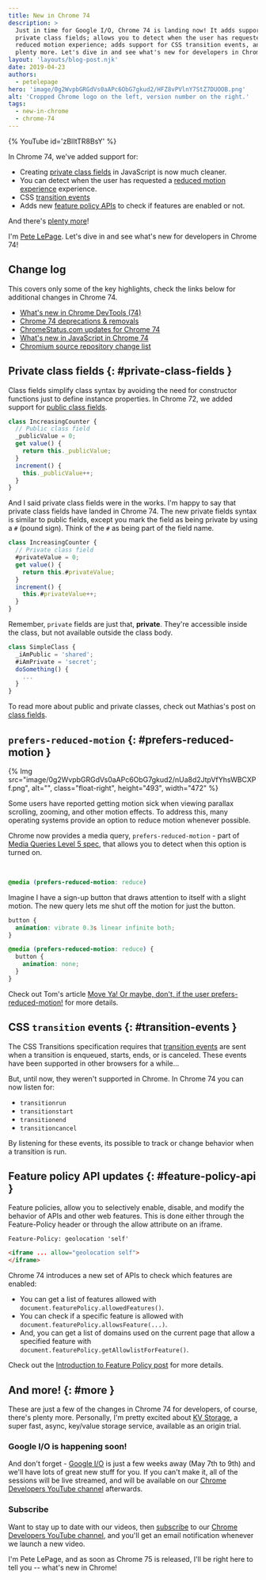 ```yaml
---
title: New in Chrome 74
description: >
  Just in time for Google I/O, Chrome 74 is landing now! It adds support for
  private class fields; allows you to detect when the user has requested a
  reduced motion experience; adds support for CSS transition events, and
  plenty more. Let's dive in and see what's new for developers in Chrome 74!
layout: 'layouts/blog-post.njk'
date: 2019-04-23
authors:
  - petelepage
hero: 'image/0g2WvpbGRGdVs0aAPc6ObG7gkud2/HFZ8vPVlnY7StZ7DUOOB.png'
alt: 'Cropped Chrome logo on the left, version number on the right.'
tags:
  - new-in-chrome
  - chrome-74
---
```


{% YouTube id='zBlItTR8BsY' %}

In Chrome 74, we've added support for:

* Creating [private class fields](#private-class-fields) in JavaScript is now
  much cleaner.
* You can detect when the user has requested a
  [reduced motion experience](#prefers-reduced-motion) experience.
* CSS [transition events](#transition-events)
* Adds new [feature policy APIs](#feature-policy-api) to check if features are
  enabled or not.

And there's [plenty more](#more)!

I'm [Pete LePage](https://petelepage.com/). Let's dive in and see
what's new for developers in Chrome 74!

## Change log

This covers only some of the key highlights, check the links below for
additional changes in Chrome 74.

* [What's new in Chrome DevTools (74)](/blog/new-in-devtools-74)
* [Chrome 74 deprecations & removals](https://developers.google.com/web/updates/2019/03/chrome-74-deps-rems)
* [ChromeStatus.com updates for Chrome 74](https://www.chromestatus.com/features#milestone%3D74)
* [What's new in JavaScript in Chrome 74](https://v8.dev/blog/v8-release-74)
* [Chromium source repository change list](https://chromium.googlesource.com/chromium/src/+log/73.0.3683.74..74.0.3729.108)

## Private class fields {: #private-class-fields }

Class fields simplify class syntax by avoiding the need for constructor
functions just to define instance properties. In Chrome 72, we added support for
[public class fields](/blog/new-in-chrome-72/#public-class-fields).

```js
class IncreasingCounter {
  // Public class field
  _publicValue = 0;
  get value() {
    return this._publicValue;
  }
  increment() {
    this._publicValue++;
  }
}
```

And I said private class fields were in the works. I'm happy to say that
private class fields have landed in Chrome 74. The new private fields syntax is
similar to public fields, except you mark the field as being private by using a
`#` (pound sign). Think of the `#` as being part of the field name.

```js
class IncreasingCounter {
  // Private class field
  #privateValue = 0;
  get value() {
    return this.#privateValue;
  }
  increment() {
    this.#privateValue++;
  }
}
```

Remember, `private` fields are just that, **private**. They're accessible
inside the class, but not available outside the class body.

```js
class SimpleClass {
  _iAmPublic = 'shared';
  #iAmPrivate = 'secret';
  doSomething() {
    ...
  }
}
```

To read more about public and private classes, check out Mathias's post on
[class fields](https://developers.google.com/web/updates/2018/12/class-fields).

## `prefers-reduced-motion` {: #prefers-reduced-motion }

{% Img src="image/0g2WvpbGRGdVs0aAPc6ObG7gkud2/nUa8d2JtpVfYhsWBCXPf.png", alt="", class="float-right", height="493", width="472" %}

Some users have reported getting motion sick when viewing parallax scrolling,
zooming, and other motion effects. To address this, many operating systems
provide an option to reduce motion whenever possible.

Chrome now provides a media query, `prefers-reduced-motion` - part of
[Media Queries Level 5 spec][mq-spec], that allows you to detect when this
option is turned on.

<br style="clear:both;">

```css
@media (prefers-reduced-motion: reduce)
```

Imagine I have a sign-up button that draws attention to itself with a slight
motion. The new query lets me shut off the motion for just the button.

```css
button {
  animation: vibrate 0.3s linear infinite both;
}

@media (prefers-reduced-motion: reduce) {
  button {
    animation: none;
  }
}
```

Check out Tom's article
[Move Ya! Or maybe, don't, if the user prefers-reduced-motion!][p-r-m-a] for
more details.

[mq-spec]: https://drafts.csswg.org/mediaqueries-5/#descdef-media-prefers-reduced-motion
[p-r-m-a]: https://developers.google.com/web/updates/2019/03/prefers-reduced-motion

## CSS `transition` events {: #transition-events }

The CSS Transitions specification requires that
[transition events][transition-events] are sent when a transition is enqueued,
starts, ends, or is canceled. These events have been supported in other
browsers for a while…

But, until now, they weren't supported in Chrome. In Chrome 74 you can now
listen for:

* `transitionrun`
* `transitionstart`
* `transitionend`
* `transitioncancel`

By listening for these events, its possible to track or change behavior when a
transition is run.

[transition-events]: https://www.w3.org/TR/css-transitions-1/#transition-events

## Feature policy API updates {: #feature-policy-api }

Feature policies, allow you to selectively enable, disable, and modify the
behavior of APIs and other web features. This is done either through the
Feature-Policy header or through the allow attribute on an iframe.

```http
Feature-Policy: geolocation 'self'
```

```html
<iframe ... allow="geolocation self">
</iframe>
```

Chrome 74 introduces a new set of APIs to check which features are enabled:

* You can get a list of features allowed with
  `document.featurePolicy.allowedFeatures()`.
* You can check if a specific feature is allowed with
  `document.featurePolicy.allowsFeature(...)`.
* And, you can get a list of domains used on the current page that allow a
  specified feature with `document.featurePolicy.getAllowlistForFeature()`.

Check out the
[Introduction to Feature Policy post](https://developers.google.com/web/updates/2018/06/feature-policy)
for more details.

## And more! {: #more }

These are just a few of the changes in Chrome 74 for developers, of course,
there's plenty more. Personally, I'm pretty excited about
[KV Storage](https://developers.google.com/web/updates/2019/03/kv-storage),
a super fast, async, key/value storage service, available as an origin trial.

### Google I/O is happening soon!

And don't forget - [Google I/O](https://events.google.com/io/) is just a few
weeks away (May 7th to 9th) and we'll have lots of great new stuff for you.
If you can't make it, all of the sessions will be live streamed, and will be
available on our
[Chrome Developers YouTube channel](https://youtube.com/user/ChromeDevelopers/)
afterwards.

### Subscribe

Want to stay up to date with our videos, then [subscribe](https://goo.gl/6FP1a5)
to our [Chrome Developers YouTube channel](https://www.youtube.com/user/ChromeDevelopers/),
and you'll get an email notification whenever we launch a new video.

I'm Pete LePage, and as soon as Chrome 75 is released, I'll be right
here to tell you -- what's new in Chrome!
